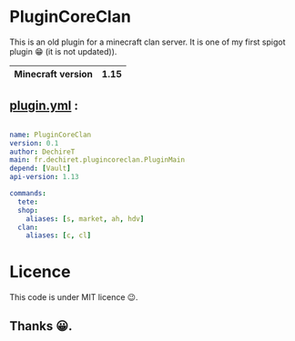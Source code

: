 # PluginCoreClan

This is an old plugin for a minecraft clan server. It is one of my first spigot plugin 😁 (it is not updated)).

|Minecraft version|1.15|
|-----------------|-------|

## [plugin.yml](https://github.com/DechireT/PluginCoreClan/blob/main/plugin.yml) :

```yml

name: PluginCoreClan
version: 0.1
author: DechireT
main: fr.dechiret.plugincoreclan.PluginMain
depend: [Vault]
api-version: 1.13

commands:
  tete:
  shop:
    aliases: [s, market, ah, hdv]
  clan:
    aliases: [c, cl]
```

# Licence
This code is under MIT licence 😉.

## Thanks 😀.
